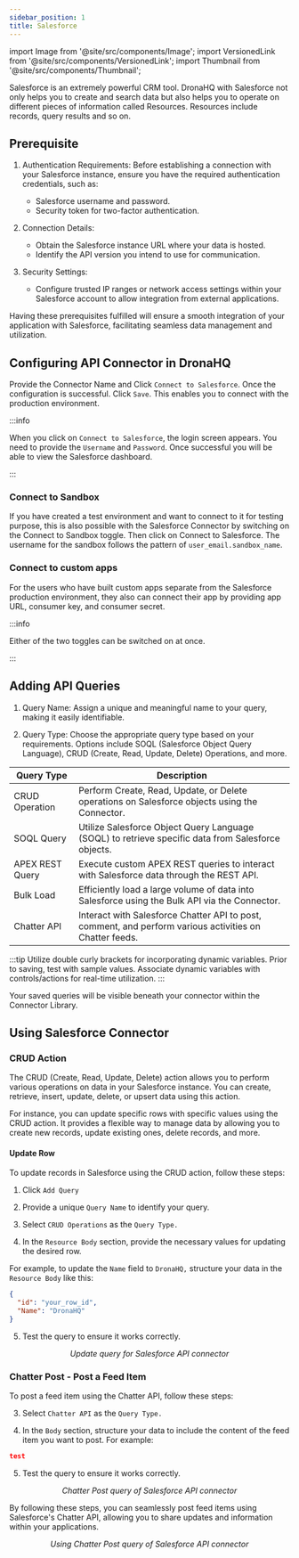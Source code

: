 ```yaml
---
sidebar_position: 1
title: Salesforce
---
```

import Image from '@site/src/components/Image';
import VersionedLink from '@site/src/components/VersionedLink';
import Thumbnail from '@site/src/components/Thumbnail';


Salesforce is an extremely powerful CRM tool. DronaHQ with Salesforce not only helps you to create and search data but also helps you to operate on different pieces of information called Resources. Resources include records, query results and so on.

## Prerequisite

1. Authentication Requirements: Before establishing a connection with your Salesforce instance, ensure you have the required authentication credentials, such as:
   - Salesforce username and password.
   - Security token for two-factor authentication.

2. Connection Details:
   - Obtain the Salesforce instance URL where your data is hosted.
   - Identify the API version you intend to use for communication.

3. Security Settings:
   - Configure trusted IP ranges or network access settings within your Salesforce account to allow integration from external applications.

Having these prerequisites fulfilled will ensure a smooth integration of your application with Salesforce, facilitating seamless data management and utilization.

## Configuring API Connector in DronaHQ

Provide the Connector Name and Click `Connect to Salesforce`. Once the configuration is successful. Click `Save`. This enables you to connect with the production environment.


:::info

When you click on `Connect to Salesforce`, the login screen appears. You need to provide the `Username` and `Password`. Once successful you will be able to view the Salesforce dashboard.

:::


### Connect to Sandbox
If you have created a test environment and want to connect to it for testing purpose, this is also possible with the Salesforce Connector by switching on the Connect to Sandbox toggle. Then click on Connect to Salesforce.
The username for the sandbox follows the pattern of `user_email.sandbox_name`.


### Connect to custom apps
For the users who have built custom apps separate from the Salesforce production environment, they also can connect their app by providing app URL, consumer key, and consumer secret.

<figure>
  <Thumbnail src="/img/reference/connectors/salesforce/enterdetails.png" alt="salesforce with Sample details." />
</figure>


:::info

Either of the two toggles can be switched on at once.

:::


## Adding API Queries 

1. Query Name: Assign a unique and meaningful name to your query, making it easily identifiable.

2. Query Type: Choose the appropriate query type based on your requirements. Options include SOQL (Salesforce Object Query Language), CRUD (Create, Read, Update, Delete) Operations, and more.


| Query Type           | Description                                                                                                   |
|----------------------|---------------------------------------------------------------------------------------------------------------|
| CRUD Operation       | Perform Create, Read, Update, or Delete operations on Salesforce objects using the Connector.               |
| SOQL Query           | Utilize Salesforce Object Query Language (SOQL) to retrieve specific data from Salesforce objects.         |
| APEX REST Query      | Execute custom APEX REST queries to interact with Salesforce data through the REST API.                    |
| Bulk Load            | Efficiently load a large volume of data into Salesforce using the Bulk API via the Connector.              |
| Chatter API          | Interact with Salesforce Chatter API to post, comment, and perform various activities on Chatter feeds.    |

:::tip
Utilize double curly brackets for incorporating dynamic variables. Prior to saving, test with sample values. Associate dynamic variables with controls/actions for real-time utilization.
:::

Your saved queries will be visible beneath your connector within the Connector Library. 


## Using Salesforce Connector

### CRUD Action

The CRUD (Create, Read, Update, Delete) action allows you to perform various operations on data in your Salesforce instance. You can create, retrieve, insert, update, delete, or upsert data using this action.

For instance, you can update specific rows with specific values using the CRUD action. It provides a flexible way to manage data by allowing you to create new records, update existing ones, delete records, and more.

#### Update Row

To update records in Salesforce using the CRUD action, follow these steps:

1. Click `Add Query`

2. Provide a unique `Query Name` to identify your query.

3. Select `CRUD Operations` as the `Query Type.`

4. In the `Resource Body` section, provide the necessary values for updating the desired row.

For example, to update the `Name` field to `DronaHQ,` structure your data in the `Resource Body` like this:

```json
{
  "id": "your_row_id",
  "Name": "DronaHQ"
}
```

5. Test the query to ensure it works correctly.


<figure>
  <Thumbnail src="/img/reference/connectors/salesforce/update.png" alt="Update query for Salesforce API connector" />
  <figcaption align = "center"><i>Update query for Salesforce API connector</i></figcaption>
</figure>

### Chatter Post - Post a Feed Item


To post a feed item using the Chatter API, follow these steps:


3. Select `Chatter API` as the `Query Type.`

4. In the `Body` section, structure your data to include the content of the feed item you want to post. For example:

```json
test
```

5. Test the query to ensure it works correctly.

<figure>
  <Thumbnail src="/img/reference/connectors/salesforce/chatquery.png" alt=" Chatter Post query of Salesforce API connector" />
  <figcaption align = "center"><i> Chatter Post query of Salesforce API connector</i></figcaption>
</figure>

By following these steps, you can seamlessly post feed items using Salesforce's Chatter API, allowing you to share updates and information within your applications.

<figure>
  <Thumbnail src="/img/reference/connectors/salesforce/chatter.png" alt="Using Chatter Post query of Salesforce API connector" />
  <figcaption align = "center"><i>Using Chatter Post query of Salesforce API connector</i></figcaption>
</figure>